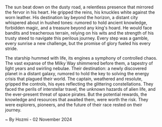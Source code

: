 
The sun beat down on the dusty road, a relentless presence that mirrored the fervor in his heart.  He gripped the reins, his knuckles white against the worn leather.  His destination lay beyond the horizon, a distant city whispered about in hushed tones: rumored to hold ancient knowledge, forbidden magic, and a treasure beyond any king's hoard.  He would face bandits and treacherous terrain, relying on his wits and the strength of his trusty steed to navigate this perilous journey.  Every step was a gamble, every sunrise a new challenge, but the promise of glory fueled his every stride.

The starship hummed with life, its engines a symphony of controlled chaos.  The vast expanse of the Milky Way shimmered before them, a tapestry of light years and swirling nebulae.  Their destination: a newly discovered planet in a distant galaxy, rumored to hold the key to solving the energy crisis that plagued their world.  The captain, weathered and resolute, gripped the controls, his eyes reflecting the glittering constellations.  They faced the perils of interstellar travel, the unknown hazards of alien life, and the ever-present threat of space pirates.  But the potential rewards, the knowledge and resources that awaited them, were worth the risk.  They were explorers, pioneers, and the future of their race rested on their journey. 

~ By Hozmi - 02 November 2024
